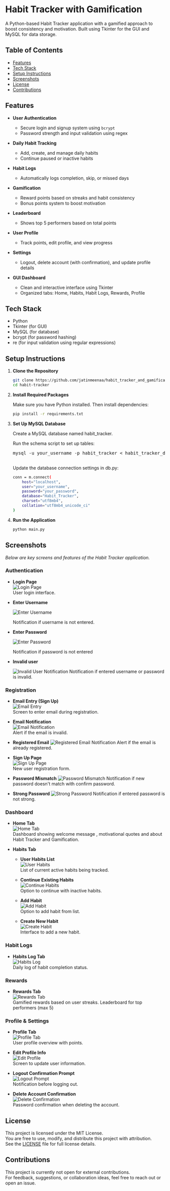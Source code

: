 # Habit Tracker with Gamification

A Python-based Habit Tracker application with a gamified approach to boost consistency and motivation. Built using Tkinter for the GUI and MySQL for data storage.

## Table of Contents

- [Features](#features)
- [Tech Stack](#tech-stack)
- [Setup Instructions](#setup-instructions)
- [Screenshots](#screenshots)
- [License](#license)
- [Contributions](#contributions)

## Features

- **User Authentication**
  - Secure login and signup system using `bcrypt`
  - Password strength and input validation using regex

- **Daily Habit Tracking**
  - Add, create, and manage daily habits
  - Continue paused or inactive habits

- **Habit Logs**
  - Automatically logs completion, skip, or missed days

- **Gamification**
  - Reward points based on streaks and habit consistency
  - Bonus points system to boost motivation

- **Leaderboard**
  - Shows top 5 performers based on total points

- **User Profile**
  - Track points, edit profile, and view progress

- **Settings**
  - Logout, delete account (with confirmation), and update profile details

- **GUI Dashboard**
  - Clean and interactive interface using Tkinter
  - Organized tabs: Home, Habits, Habit Logs, Rewards, Profile


## Tech Stack

- Python
- Tkinter (for GUI)
- MySQL (for database)
- bcrypt (for password hashing)
- re (for input validation using regular expressions)

## Setup Instructions

1. **Clone the Repository**

   ```bash
   git clone https://github.com/jatinmeenaa/habit_tracker_and_gamification.git
   cd habit-tracker

2. **Install Required Packages**

    Make sure you have Python installed. Then install dependencies:

    ```bash
    pip install -r requirements.txt

3. **Set Up MySQL Database**

    Create a MySQL database named habit_tracker.

    Run the schema script to set up tables:

    <pre>mysql -u your_username -p habit_tracker < habit_tracker_database_schema.sql
    </pre>
    Update the database connection settings in db.py:


    ```bash 
    conn = m.connect(
        host="localhost",
        user="your_username",
        password="your_password",
        database="Habit_Tracker",
        charset="utf8mb4",
        collation="utf8mb4_unicode_ci"
    )

4. **Run the Application**

    ``` bash
    python main.py

## Screenshots

*Below are key screens and features of the Habit Tracker application.*

### Authentication

- **Login Page**  
  ![Login Page](assets/login.png)  
  User login interface.

- **Enter Username**

  ![Enter Username](assets/enter_username_notification.png)

  Notification if username is not entered.

- **Enter Password**

  ![Enter Password](assets/enter_username_notification.png)

  Notification if password is not entered

- **Invalid user**

    ![Invalid User Notification](assets/invalid_user_notification.png)
    Notification if entered username or password is invalid.

### Registration

- **Email Entry (Sign Up)**  
  ![Email Entry](assets/email_entry.png)  
  Screen to enter email during registration.

- **Email Notification**  
  ![Email Notification](assets/invalid_email_notification.png)  
  Alert if the email is invalid.

- **Registered Email**
  ![Registered Email Notification](assets/registered_email_notification.png)
  Alert if the email is already registered.

- **Sign Up Page**  
  ![Sign Up Page](assets/signup.png)  
  New user registration form.

- **Password Mismatch**
  ![Password Mismatch](assets/password_mismatch_notification.png)
  Notification if new password doesn't match with confirm password.

- **Strong Password**
  ![Strong Password](assets/strong_password_notification.png)
  Notification if entered password is not strong.

### Dashboard

- **Home Tab**  
  ![Home Tab](assets/home.png)  
  Dashboard showing welcome message , motivational quotes and about Habit Tracker and Gamification.

- **Habits Tab**

    - **User Habits List**  
  ![User Habits](assets/user_habits.png)  
  List of current active habits being tracked.

    - **Continue Existing Habits**  
  ![Continue Habits](assets/continue_habits.png)  
  Option to continue with inactive habits.

  - **Add Habit**  
  ![Add Habit](assets/add_habit.png)  
  Option to add habit from list.

  - **Create New Habit**  
  ![Create Habit](assets/create_habit.png)  
  Interface to add a new habit.

### Habit Logs 

- **Habits Log Tab**  
  ![Habits Log](assets/habits_log.png)  
  Daily log of habit completion status.

### Rewards

- **Rewards Tab**  
  ![Rewards Tab](assets/rewards.png)  
  Gamified rewards based on user streaks. Leaderboard for top performers (max 5)

### Profile & Settings

- **Profile Tab**  
  ![Profile Tab](assets/profile.png)  
  User profile overview with points.

- **Edit Profile Info**  
  ![Edit Profile](assets/edit_info.png)  
  Screen to update user information.

- **Logout Confirmation Prompt**  
  ![Logout Prompt](assets/logout_prompt.png)  
  Notification before logging out.

- **Delete Account Confirmation**  
  ![Delete Confirmation](assets/confirm_deletion.png)  
  Password confirmation when deleting the account.

## License

This project is licensed under the MIT License.  
You are free to use, modify, and distribute this project with attribution.  
See the [LICENSE](LICENSE) file for full license details.

## Contributions

This project is currently not open for external contributions.  
For feedback, suggestions, or collaboration ideas, feel free to reach out or open an issue.
